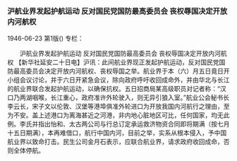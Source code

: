 ### 沪航业界发起护航运动  反对国民党国防最高委员会  丧权辱国决定开放内河航权

1946-06-23
第1版()
专栏：

　　沪航业界发起护航运动
    反对国民党国防最高委员会
    丧权辱国决定开放内河航权
    【新华社延安二十日电】沪讯：此间航业界现正发起护航运动，反对国民党国防最高委员会决定开放内河航权、丧权辱国之举。航业界于本（六）月五日竟日开小组会议讨论，并于六日开紧急会议，除向政府呼吁收回成命外，并由华北与长江的航业界联合发起护航运动，以确保抗权。五日招商局某高级职员对记者称：“汉口乃两湖咽喉，长江重心，政府准许外轮驶入，则无异引狼入室。”航业公会秘书长李云长，宋子文以伦敦、汉堡等港埠俱准外轮进口为开放我国内河航行之理由，至为不安。盖上述港口为离海甚近之河港，非内地心脏地区可比，任何国家，均无此例。李氏并指出怡和、太古两公司与行总订定承运救济物资合同即将期满（按七月十五日期满），本再难借口，航行中国内河，目前之举，实系从根本侵入，予中国航业界以致命打击。民生公司金月石表示，应联合航业界，请求政府收回成命，否则全体停航。

